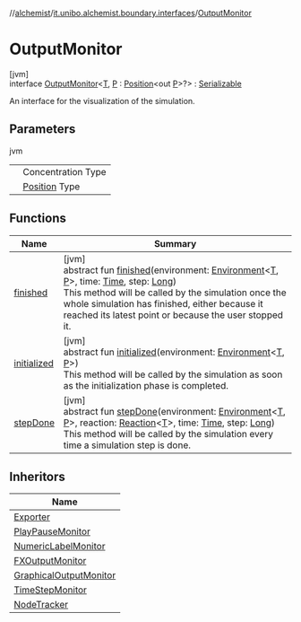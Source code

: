 //[alchemist](../../../index.md)/[it.unibo.alchemist.boundary.interfaces](../index.md)/[OutputMonitor](index.md)

# OutputMonitor

[jvm]\
interface [OutputMonitor](index.md)<[T](index.md), [P](index.md) : [Position](../../it.unibo.alchemist.model.interfaces/-position/index.md)<out [P](../../it.unibo.alchemist.model.interfaces/-benchmarkable-environment/index.md)>?> : [Serializable](https://docs.oracle.com/javase/8/docs/api/java/io/Serializable.html)

An interface for the visualization of the simulation.

## Parameters

jvm

| | |
|---|---|
| <T> | Concentration Type |
| <P> | [Position](../../it.unibo.alchemist.model.interfaces/-position/index.md) Type |

## Functions

| Name | Summary |
|---|---|
| [finished](finished.md) | [jvm]<br>abstract fun [finished](finished.md)(environment: [Environment](../../it.unibo.alchemist.model.interfaces/-environment/index.md)<[T](../../it.unibo.alchemist.model.interfaces/-node/index.md), [P](../../it.unibo.alchemist.model.interfaces/-benchmarkable-environment/index.md)>, time: [Time](../../it.unibo.alchemist.model.interfaces/-time/index.md), step: [Long](https://kotlinlang.org/api/latest/jvm/stdlib/kotlin/-long/index.html))<br>This method will be called by the simulation once the whole simulation has finished, either because it reached its latest point or because the user stopped it. |
| [initialized](initialized.md) | [jvm]<br>abstract fun [initialized](initialized.md)(environment: [Environment](../../it.unibo.alchemist.model.interfaces/-environment/index.md)<[T](../../it.unibo.alchemist.model.interfaces/-node/index.md), [P](../../it.unibo.alchemist.model.interfaces/-benchmarkable-environment/index.md)>)<br>This method will be called by the simulation as soon as the initialization phase is completed. |
| [stepDone](step-done.md) | [jvm]<br>abstract fun [stepDone](step-done.md)(environment: [Environment](../../it.unibo.alchemist.model.interfaces/-environment/index.md)<[T](../../it.unibo.alchemist.model.interfaces/-node/index.md), [P](../../it.unibo.alchemist.model.interfaces/-benchmarkable-environment/index.md)>, reaction: [Reaction](../../it.unibo.alchemist.model.interfaces/-reaction/index.md)<[T](../../it.unibo.alchemist.model.interfaces/-node/index.md)>, time: [Time](../../it.unibo.alchemist.model.interfaces/-time/index.md), step: [Long](https://kotlinlang.org/api/latest/jvm/stdlib/kotlin/-long/index.html))<br>This method will be called by the simulation every time a simulation step is done. |

## Inheritors

| Name |
|---|
| [Exporter](../../it.unibo.alchemist.loader.export/-exporter/index.md) |
| [PlayPauseMonitor](../../it.unibo.alchemist.boundary.monitor/-play-pause-monitor/index.md) |
| [NumericLabelMonitor](../../it.unibo.alchemist.boundary.monitor.generic/-numeric-label-monitor/index.md) |
| [FXOutputMonitor](../-f-x-output-monitor/index.md) |
| [GraphicalOutputMonitor](../-graphical-output-monitor/index.md) |
| [TimeStepMonitor](../../it.unibo.alchemist.boundary.monitors/-time-step-monitor/index.md) |
| [NodeTracker](../../it.unibo.alchemist.boundary.monitors/-node-tracker/index.md) |
